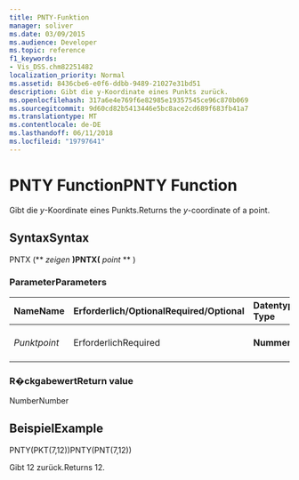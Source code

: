 ```yaml
---
title: PNTY-Funktion
manager: soliver
ms.date: 03/09/2015
ms.audience: Developer
ms.topic: reference
f1_keywords:
- Vis_DSS.chm82251482
localization_priority: Normal
ms.assetid: 8436cbe6-e0f6-ddbb-9489-21027e31bd51
description: Gibt die y-Koordinate eines Punkts zurück.
ms.openlocfilehash: 317a6e4e769f6e82985e19357545ce96c870b069
ms.sourcegitcommit: 9d60cd82b5413446e5bc8ace2cd689f683fb41a7
ms.translationtype: MT
ms.contentlocale: de-DE
ms.lasthandoff: 06/11/2018
ms.locfileid: "19797641"
---
```

# <a name="pnty-function"></a><span data-ttu-id="10026-103">PNTY Function</span><span class="sxs-lookup"><span data-stu-id="10026-103">PNTY Function</span></span>

<span data-ttu-id="10026-104">Gibt die _y_-Koordinate eines Punkts.</span><span class="sxs-lookup"><span data-stu-id="10026-104">Returns the  _y_-coordinate of a point.</span></span>
  
## <a name="syntax"></a><span data-ttu-id="10026-105">Syntax</span><span class="sxs-lookup"><span data-stu-id="10026-105">Syntax</span></span>

<span data-ttu-id="10026-106">PNTX (** *zeigen* **)</span><span class="sxs-lookup"><span data-stu-id="10026-106">PNTX(** *point* ** )</span></span> 
  
### <a name="parameters"></a><span data-ttu-id="10026-107">Parameter</span><span class="sxs-lookup"><span data-stu-id="10026-107">Parameters</span></span>

|<span data-ttu-id="10026-108">**Name**</span><span class="sxs-lookup"><span data-stu-id="10026-108">**Name**</span></span>|<span data-ttu-id="10026-109">**Erforderlich/Optional**</span><span class="sxs-lookup"><span data-stu-id="10026-109">**Required/Optional**</span></span>|<span data-ttu-id="10026-110">**Datentyp**</span><span class="sxs-lookup"><span data-stu-id="10026-110">**Data Type**</span></span>|<span data-ttu-id="10026-111">**Beschreibung**</span><span class="sxs-lookup"><span data-stu-id="10026-111">**Description**</span></span>|
|:-----|:-----|:-----|:-----|
| <span data-ttu-id="10026-112">_Punkt_</span><span class="sxs-lookup"><span data-stu-id="10026-112">_point_</span></span> <br/> |<span data-ttu-id="10026-113">Erforderlich</span><span class="sxs-lookup"><span data-stu-id="10026-113">Required</span></span>  <br/> |<span data-ttu-id="10026-114">**Nummer**</span><span class="sxs-lookup"><span data-stu-id="10026-114">**Number**</span></span> <br/> |<span data-ttu-id="10026-115">Die _y_-Koordinate des Punkts.</span><span class="sxs-lookup"><span data-stu-id="10026-115">The  _y_-coordinate of the point.</span></span>  <br/> |
   
### <a name="return-value"></a><span data-ttu-id="10026-116">R�ckgabewert</span><span class="sxs-lookup"><span data-stu-id="10026-116">Return value</span></span>

<span data-ttu-id="10026-117">Number</span><span class="sxs-lookup"><span data-stu-id="10026-117">Number</span></span>
  
## <a name="example"></a><span data-ttu-id="10026-118">Beispiel</span><span class="sxs-lookup"><span data-stu-id="10026-118">Example</span></span>

<span data-ttu-id="10026-119">PNTY(PKT(7,12))</span><span class="sxs-lookup"><span data-stu-id="10026-119">PNTY(PNT(7,12))</span></span> 
  
<span data-ttu-id="10026-120">Gibt 12 zurück.</span><span class="sxs-lookup"><span data-stu-id="10026-120">Returns 12.</span></span> 
  

